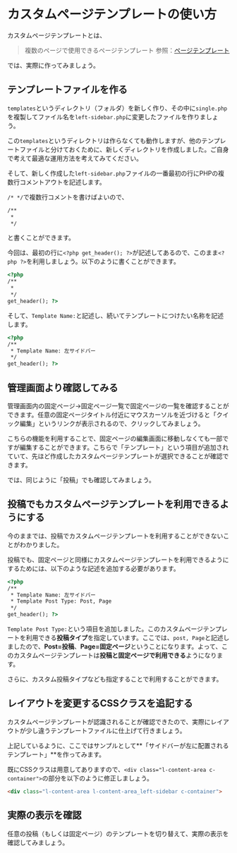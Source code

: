 # カスタムページテンプレートの使い方
カスタムページテンプレートとは、
>複数のページで使用できるページテンプレート
>参照：[ページテンプレート](https://wpdocs.osdn.jp/%E3%83%9A%E3%83%BC%E3%82%B8%E3%83%86%E3%83%B3%E3%83%97%E3%83%AC%E3%83%BC%E3%83%88#.E3.82.AB.E3.82.B9.E3.82.BF.E3.83.A0.E3.83.9A.E3.83.BC.E3.82.B8.E3.83.86.E3.83.B3.E3.83.97.E3.83.AC.E3.83.BC.E3.83.88https://wpdocs.osdn.jp/%E3%83%9A%E3%83%BC%E3%82%B8%E3%83%86%E3%83%B3%E3%83%97%E3%83%AC%E3%83%BC%E3%83%88#.E3.82.AB.E3.82.B9.E3.82.BF.E3.83.A0.E3.83.9A.E3.83.BC.E3.82.B8.E3.83.86.E3.83.B3.E3.83.97.E3.83.AC.E3.83.BC.E3.83.88)

では、実際に作ってみましょう。

## テンプレートファイルを作る
`templates`というディレクトリ（フォルダ）を新しく作り、その中に`single.php`を複製してファイル名を`left-sidebar.php`に変更したファイルを作りましょう。

この`templates`というディレクトリは作らなくても動作しますが、他のテンプレートファイルと分けておくために、新しくディレクトリを作成しました。ご自身で考えて最適な運用方法を考えてみてください。

そして、新しく作成した`left-sidebar.php`ファイルの一番最初の行にPHPの複数行コメントアウトを記述します。

`/* */`で複数行コメントを書けばよいので、

```html
/**
 * 
 */
```

と書くことができます。

今回は、最初の行に`<?php get_header(); ?>`が記述してあるので、このまま`<?php ?>`を利用しましょう。以下のように書くことができます。

```html
<?php
/**
 * 
 */
get_header(); ?>
```

そして、`Template Name:`と記述し、続いてテンプレートにつけたい名称を記述します。

```html
<?php
/**
 * Template Name: 左サイドバー
 */
get_header(); ?>
```

## 管理画面より確認してみる
管理画面内の固定ページ→固定ページ一覧で固定ページの一覧を確認することができます。任意の固定ページタイトル付近にマウスカーソルを近づけると「クイック編集」というリンクが表示されるので、クリックしてみましょう。

こちらの機能を利用することで、固定ページの編集画面に移動しなくても一部ですが編集することができます。こちらで「テンプレート」という項目が追加されていて、先ほど作成したカスタムページテンプレートが選択できることが確認できます。

では、同じように「投稿」でも確認してみましょう。

## 投稿でもカスタムページテンプレートを利用できるようにする
今のままでは、投稿でカスタムページテンプレートを利用することができないことがわかりました。

投稿でも、固定ページと同様にカスタムページテンプレートを利用できるようにするためには、以下のような記述を追加する必要があります。

```html
<?php
/**
 * Template Name: 左サイドバー
 * Template Post Type: Post, Page
 */
get_header(); ?>
```

`Template Post Type:`という項目を追加しました。このカスタムページテンプレートを利用できる**投稿タイプ**を指定しています。ここでは、`post, Page`と記述しましたので、**Post=投稿**、**Page=固定ページ**ということになります。よって、このカスタムページテンプレートは**投稿と固定ページで利用できる**ようになります。

さらに、カスタム投稿タイプなども指定することで利用することができます。

## レイアウトを変更するCSSクラスを追記する
カスタムページテンプレートが認識されることが確認できたので、実際にレイアウトが少し違うテンプレートファイルに仕上げて行きましょう。

上記しているように、ここではサンプルとして**「サイドバーが左に配置されるテンプレート」**を作ってみます。

既にCSSクラスは用意してありますので、`<div class="l-content-area c-container">`の部分を以下のように修正しましょう。

```html
<div class="l-content-area l-content-area_left-sidebar c-container">
```

## 実際の表示を確認
任意の投稿（もしくは固定ページ）のテンプレートを切り替えて、実際の表示を確認してみましょう。